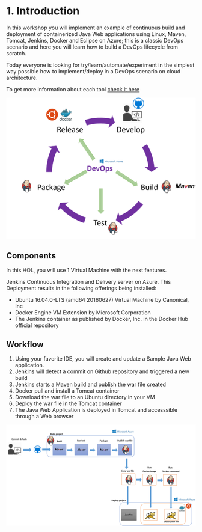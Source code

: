 # 1. Introduction
In this workshop you will implement an example of continuous build and deployment of containerized Java Web applications using Linux, Maven, Tomcat, Jenkins, Docker and Eclipse on Azure; this is a classic DevOps scenario and here you will learn how to build a DevOps lifecycle from scratch.

Today everyone is looking for try/learn/automate/experiment in the simplest way possible how to implement/deploy in a DevOps scenario on cloud architecture.

To get more information about each tool [check it here](https://xebialabs.com/the-ultimate-devops-tool-chest/)

![](./images/0.0.i001.png)

## Components
In this HOL, you will use 1 Virtual Machine with the next features.

Jenkins Continuous Integration and Delivery server on Azure. This Deployment results in the following offerings being installed:  
* Ubuntu 16.04.0-LTS (amd64 20160627) Virtual Machine by Canonical, Inc  
* Docker Engine VM Extension by Microsoft Corporation  
* The Jenkins container as published by Docker, Inc. in the Docker Hub official repository  


## Workflow 

1. Using your favorite IDE, you will create and update a Sample Java Web application.
2. Jenkins will detect a commit on Github repository and triggered a new build
3. Jenkins starts a Maven build and publish the war file created
4. Docker pull and install a Tomcat container 
5. Download the war file to an Ubuntu directory in your VM
5. Deploy the war file in the Tomcat container
7. The Java Web Application is deployed in Tomcat and accesssible through a Web browser

![](./images/0.0.i002.png)
